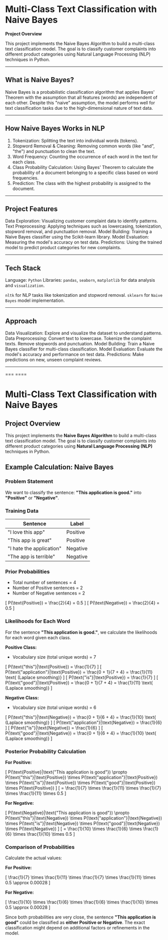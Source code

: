 # Multi-Class Text Classification with Naive Bayes

**Project Overview**

This project implements the Naive Bayes Algorithm to build a multi-class text classification model. The goal is to classify customer complaints into different product categories using Natural Language Processing (NLP) techniques in Python.

----------------------------------------------------------------------

## What is Naive Bayes?

Naive Bayes is a probabilistic classification algorithm that applies Bayes' Theorem with the assumption that all features (words) are independent of each other. Despite this "naive" assumption, the model performs well for text classification tasks due to the high-dimensional nature of text data.

----------------------------------------------------------------------

## How Naive Bayes Works in NLP

1. Tokenization: Splitting the text into individual words (tokens).
2. Stopword Removal & Cleaning: Removing common words (like "and", "the") and punctuation to clean the text.
3. Word Frequency: Counting the occurrence of each word in the text for each class.
4. Class Probability Calculation: Using Bayes' Theorem to calculate the probability of a document belonging to a specific class based on word frequencies.
5. Prediction: The class with the highest probability is assigned to the document.

----------------------------------------------------------------------

## Project Features

Data Exploration: Visualizing customer complaint data to identify patterns.
Text Preprocessing: Applying techniques such as lowercasing, tokenization, stopword removal, and punctuation removal.
Model Building: Training a Naive Bayes classifier using the Scikit-learn library.
Model Evaluation: Measuring the model's accuracy on test data.
Predictions: Using the trained model to predict product categories for new complaints.

----------------------------------------------------------------------

## Tech Stack


Language: `Python`
Libraries:
`pandas`, `seaborn`, `matplotlib` for data analysis and `visualization`.

`nltk` for NLP tasks like tokenization and stopword removal.
`sklearn` for `Naive Bayes` model implementation.

----------------------------------------------------------------------

## Approach

Data Visualization: Explore and visualize the dataset to understand patterns.
Data Preprocessing:
Convert text to lowercase.
Tokenize the complaint texts.
Remove stopwords and punctuation.
Model Building: Train a Naive Bayes classifier for multi-class classification.
Model Evaluation: Evaluate the model's accuracy and performance on test data.
Predictions: Make predictions on new, unseen complaint reviews.

----------------------------------------------------------------------


=== ====

# Multi-Class Text Classification with Naive Bayes

## Project Overview

This project implements the **Naive Bayes Algorithm** to build a multi-class text classification model. The goal is to classify customer complaints into different product categories using **Natural Language Processing (NLP)** techniques in Python.

## Example Calculation: Naive Bayes

### Problem Statement

We want to classify the sentence: **"This application is good."** into **"Positive"** or **"Negative"**.

### Training Data

| Sentence                         | Label    |
|----------------------------------|----------|
| "I love this app"                | Positive |
| "This app is great"              | Positive |
| "I hate the application"         | Negative |
| "The app is terrible"            | Negative |

### Prior Probabilities

- Total number of sentences = 4
- Number of Positive sentences = 2
- Number of Negative sentences = 2

\[
P(\text{Positive}) = \frac{2}{4} = 0.5
\]
\[
P(\text{Negative}) = \frac{2}{4} = 0.5
\]

### Likelihoods for Each Word

For the sentence **"This application is good."**, we calculate the likelihoods for each word given each class.

**Positive Class:**

- Vocabulary size (total unique words) = 7

\[
P(\text{"this"}|\text{Positive}) = \frac{1}{7}
\]
\[
P(\text{"application"}|\text{Positive}) = \frac{0 + 1}{7 + 4} = \frac{1}{11} \text{ (Laplace smoothing)}
\]
\[
P(\text{"is"}|\text{Positive}) = \frac{1}{7}
\]
\[
P(\text{"good"}|\text{Positive}) = \frac{0 + 1}{7 + 4} = \frac{1}{11} \text{ (Laplace smoothing)}
\]

**Negative Class:**

- Vocabulary size (total unique words) = 6

\[
P(\text{"this"}|\text{Negative}) = \frac{0 + 1}{6 + 4} = \frac{1}{10} \text{ (Laplace smoothing)}
\]
\[
P(\text{"application"}|\text{Negative}) = \frac{1}{6}
\]
\[
P(\text{"is"}|\text{Negative}) = \frac{1}{6}
\]
\[
P(\text{"good"}|\text{Negative}) = \frac{0 + 1}{6 + 4} = \frac{1}{10} \text{ (Laplace smoothing)}
\]

### Posterior Probability Calculation

**For Positive:**

\[
P(\text{Positive}|\text{"This application is good"}) \propto P(\text{"this"}|\text{Positive}) \times P(\text{"application"}|\text{Positive}) \times P(\text{"is"}|\text{Positive}) \times P(\text{"good"}|\text{Positive}) \times P(\text{Positive})
\]
\[
= \frac{1}{7} \times \frac{1}{11} \times \frac{1}{7} \times \frac{1}{11} \times 0.5
\]

**For Negative:**

\[
P(\text{Negative}|\text{"This application is good"}) \propto P(\text{"this"}|\text{Negative}) \times P(\text{"application"}|\text{Negative}) \times P(\text{"is"}|\text{Negative}) \times P(\text{"good"}|\text{Negative}) \times P(\text{Negative})
\]
\[
= \frac{1}{10} \times \frac{1}{6} \times \frac{1}{6} \times \frac{1}{10} \times 0.5
\]

### Comparison of Probabilities

Calculate the actual values:

**For Positive:**

\[
\frac{1}{7} \times \frac{1}{11} \times \frac{1}{7} \times \frac{1}{11} \times 0.5 \approx 0.00028
\]

**For Negative:**

\[
\frac{1}{10} \times \frac{1}{6} \times \frac{1}{6} \times \frac{1}{10} \times 0.5 \approx 0.00028
\]

Since both probabilities are very close, the sentence **"This application is good"** could be classified as **either Positive or Negative**. The exact classification might depend on additional factors or refinements in the model.
